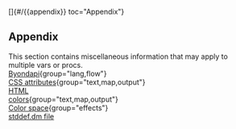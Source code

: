 []{#/{{appendix}} toc="Appendix"}    
## Appendix    
This section contains miscellaneous information that may apply to    
multiple vars or procs.    
[Byondapi](/ref/%7B%7Bappendix%7D%7D/Byondapi){group="lang,flow"}    
[CSS attributes](/ref/%7B%7Bappendix%7D%7D/css){group="text,map,output"}    
[HTML    
colors](/ref/%7B%7Bappendix%7D%7D/html-colors){group="text,map,output"}    
[Color space](/ref/%7B%7Bappendix%7D%7D/color-space){group="effects"}    
[stddef.dm file](/ref/%7B%7Bappendix%7D%7D/stddef%2edm)  